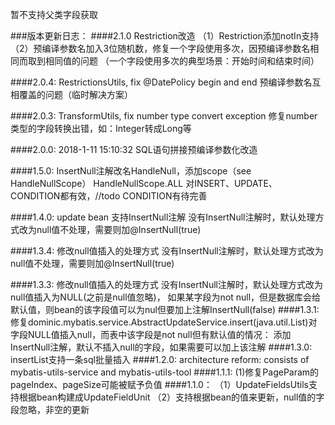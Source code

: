 

暂不支持父类字段获取



###版本更新日志：
####2.1.0 Restriction改造
    （1）Restriction添加notIn支持
    （2）预编译参数名加入3位随机数，修复一个字段使用多次，因预编译参数名相同而取到相同值的问题
        （一个字段使用多次的典型场景：开始时间和结束时间）
    
####2.0.4: RestrictionsUtils, fix @DatePolicy begin and end 
    预编译参数名互相覆盖的问题（临时解决方案）
    
####2.0.3: TransformUtils, fix number type convert exception
    修复number类型的字段转换出错，如：Integer转成Long等

####2.0.0: 2018-1-11 15:10:32 SQL语句拼接预编译参数化改造
    
####1.5.0: InsertNull注解改名HandleNull，添加scope（see HandleNullScope）
    HandleNullScope.ALL 对INSERT、UPDATE、CONDITION都有效，//todo CONDITION有待完善
    
####1.4.0: update bean 支持InsertNull注解
    没有InsertNull注解时，默认处理方式改为null值不处理，需要则加@InsertNull(true)

####1.3.4: 修改null值插入的处理方式
    没有InsertNull注解时，默认处理方式改为null值不处理，需要则加@InsertNull(true)

####1.3.3: 修改null值插入的处理方式
    没有InsertNull注解时，默认处理方式改为null值插入为NULL(之前是null值忽略)，
    如果某字段为not null，但是数据库会给默认值，则bean的该字段值可以为nul但要加上注解InsertNull(false)
####1.3.1:
    修复dominic.mybatis.service.AbstractUpdateService.insert(java.util.List<T>)对字段NULL值插入null，而表中该字段是not null但有默认值的情况：
        添加InsertNull注解，默认不插入null的字段，如果需要可以加上该注解
####1.3.0:
    insertList支持一条sql批量插入
####1.2.0:
    architecture reform:
        consists of mybatis-utils-service and mybatis-utils-tool
####1.1.1:
    (1)修复PageParam的pageIndex、pageSize可能被赋予负值
####1.1.0： 
    （1）UpdateFieldsUtils支持根据bean构建成UpdateFieldUnit
    （2）支持根据bean的值来更新，null值的字段忽略，非空的更新

